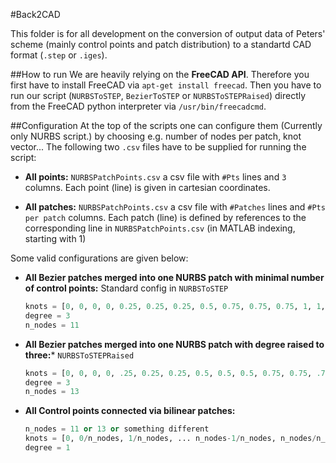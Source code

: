 #Back2CAD

This folder is for all development on the conversion of output data of Peters' scheme (mainly control points and patch distribution) to a standartd CAD format (```.step``` or ```.iges```).

##How to run
We are heavily relying on the **FreeCAD API**. Therefore you first have to install FreeCAD via ```apt-get install freecad```. Then you have to run our script (```NURBSToSTEP```, ```BezierToSTEP``` or ```NURBSToSTEPRaised```) directly from the FreeCAD python interpreter via ```/usr/bin/freecadcmd```.

##Configuration
At the top of the scripts one can configure them (Currently only NURBS script.) by choosing e.g. number of nodes per patch, knot vector...
The following two ```.csv``` files have to be supplied for running the script:

- **All points:** 
    ```NURBSPatchPoints.csv``` a csv file with ```#Pts``` lines and ```3``` columns. Each point (line) is given in cartesian coordinates.
    
    
- **All patches:** 
    ```NURBSPatchPoints.csv``` a csv file with ```#Patches``` lines and ```#Pts per patch``` columns. Each patch (line) is defined by references to the corresponding line in ```NURBSPatchPoints.csv``` (in MATLAB indexing, starting with 1) 

Some valid configurations are given below:

- **All Bezier patches merged into one NURBS patch with minimal number of control points:** Standard config in ```NURBSToSTEP```
    ```python
    knots = [0, 0, 0, 0, 0.25, 0.25, 0.25, 0.5, 0.75, 0.75, 0.75, 1, 1, 1, 1]
    degree = 3
    n_nodes = 11
    ```

- **All Bezier patches merged into one NURBS patch with degree raised to three:*** ```NURBSToSTEPRaised```
    ```python
    knots = [0, 0, 0, 0, .25, 0.25, 0.25, 0.5, 0.5, 0.5, 0.75, 0.75, .75, 1, 1, 1, 1]
    degree = 3
    n_nodes = 13
    ```
    
- **All Control points connected via bilinear patches:**
    ```python
    n_nodes = 11 or 13 or something different    
    knots = [0, 0/n_nodes, 1/n_nodes, ... n_nodes-1/n_nodes, n_nodes/n_nodes, 1]    
    degree = 1    
    ```
